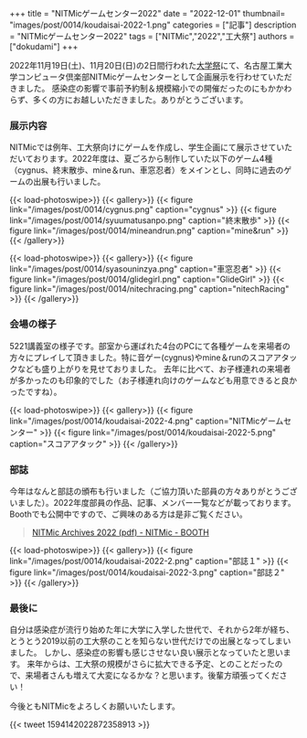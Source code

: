 +++
title = "NITMicゲームセンター2022"
date = "2022-12-01"
thumbnail= "images/post/0014/koudaisai-2022-1.png"
categories = ["記事"]
description = "NITMicゲームセンター2022"
tags = ["NITMic","2022","工大祭"]
authors = ["dokudami"]
+++

2022年11月19日(土)、11月20日(日)の2日間行われた[大学祭](https://twitter.com/nitfes/status/1593780253461123072)にて、名古屋工業大学コンピュータ倶楽部NITMicゲームセンターとして企画展示を行わせていただきました。
感染症の影響で事前予約制＆規模縮小での開催だったのにもかかわらず、多くの方にお越しいただきました。ありがとうございます。

### 展示内容

NITMicでは例年、工大祭向けにゲームを作成し、学生企画にて展示させていただいております。2022年度は、夏ごろから制作していた以下のゲーム4種（cygnus、終末散歩、mine＆run、車窓忍者）をメインとし、同時に過去のゲームの出展も行いました。

{{< load-photoswipe>}}
{{< gallery>}}
  {{< figure link="/images/post/0014/cygnus.png" caption="cygnus" >}}
  {{< figure link="/images/post/0014/syuumatusanpo.png" caption="終末散歩" >}}
  {{< figure link="/images/post/0014/mineandrun.png" caption="mine&run" >}}
{{< /gallery>}}

{{< load-photoswipe>}}
{{< gallery>}}
  {{< figure link="/images/post/0014/syasouninzya.png" caption="車窓忍者" >}}
  {{< figure link="/images/post/0014/glidegirl.png" caption="GlideGirl" >}}
   {{< figure link="/images/post/0014/nitechracing.png" caption="nitechRacing" >}}
{{< /gallery>}}


### 会場の様子

5221講義室の様子です。部室から運ばれた4台のPCにて各種ゲームを来場者の方々にプレイして頂きました。特に音ゲー(cygnus)やmine＆runのスコアアタックなども盛り上がりを見せておりました。
去年に比べて、お子様連れの来場者が多かったのも印象的でした（お子様連れ向けのゲームなども用意できると良かったですね）。

{{< load-photoswipe>}}
{{< gallery>}}
  {{< figure link="/images/post/0014/koudaisai-2022-4.png" caption="NITMicゲームセンター" >}}
  {{< figure link="/images/post/0014/koudaisai-2022-5.png" caption="スコアアタック" >}}
{{< /gallery>}}

### 部誌

今年はなんと部誌の頒布も行いました（ご協力頂いた部員の方々ありがとうございました）。2022年度部員の作品、記事、メンバー一覧などが載っております。Boothでも公開中ですので、ご興味のある方は是非ご覧ください。
> [NITMic Archives 2022 (pdf) - NITMic - BOOTH](https://nitmic.booth.pm/items/4322058)

{{< load-photoswipe>}}
{{< gallery>}}
  {{< figure link="/images/post/0014/koudaisai-2022-2.png" caption="部誌１" >}}
  {{< figure link="/images/post/0014/koudaisai-2022-3.png" caption="部誌２" >}}
{{< /gallery>}}

### 最後に

自分は感染症が流行り始めた年に大学に入学した世代で、それから2年が経ち、とうとう2019以前の工大祭のことを知らない世代だけでの出展となってしまいました。
しかし、感染症の影響も感じさせない良い展示となっていたと思います。
来年からは、工大祭の規模がさらに拡大できる予定、とのことだったので、来場者さんも増えて大変になるかな？と思います。後輩方頑張ってください！

今後ともNITMicをよろしくお願いいたします。


{{< tweet 1594142022872358913 >}}